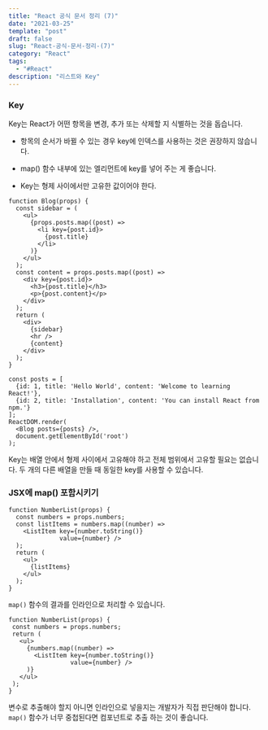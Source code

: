 ```yaml
---
title: "React 공식 문서 정리 (7)"
date: "2021-03-25"
template: "post"
draft: false
slug: "React-공식-문서-정리-(7)"
category: "React"
tags:
  - "#React"
description: "리스트와 Key"
---
```


### Key
Key는 React가 어떤 항목을 변경, 추가 또는 삭제할 지 식별하는 것을 돕습니다.

+ 항목의 순서가 바뀔 수 있는 경우 key에 인덱스를 사용하는 것은 권장하지 않습니다.

+ map() 함수 내부에 있는 엘리먼트에 key를 넣어 주는 게 좋습니다.

+ Key는 형제 사이에서만 고유한 값이어야 한다.

```JSX
function Blog(props) {
  const sidebar = (
    <ul>
      {props.posts.map((post) =>
        <li key={post.id}>
          {post.title}
        </li>
      )}
    </ul>
  );
  const content = props.posts.map((post) =>
    <div key={post.id}>
      <h3>{post.title}</h3>
      <p>{post.content}</p>
    </div>
  );
  return (
    <div>
      {sidebar}
      <hr />
      {content}
    </div>
  );
}

const posts = [
  {id: 1, title: 'Hello World', content: 'Welcome to learning React!'},
  {id: 2, title: 'Installation', content: 'You can install React from npm.'}
];
ReactDOM.render(
  <Blog posts={posts} />,
  document.getElementById('root')
);
```

Key는 배열 안에서 형제 사이에서 고유해야 하고 전체 범위에서 고유할 필요는 없습니다. 두 개의 다른 배열을 만들 때 동일한 key를 사용할 수 있습니다.

### JSX에 map() 포함시키기

```JSX
function NumberList(props) {
  const numbers = props.numbers;
  const listItems = numbers.map((number) =>
    <ListItem key={number.toString()}
              value={number} />
  );
  return (
    <ul>
      {listItems}
    </ul>
  );
}
```
 `map()` 함수의 결과를 인라인으로 처리할 수 있습니다.
 ```JSX
 function NumberList(props) {
  const numbers = props.numbers;
  return (
    <ul>
      {numbers.map((number) =>
        <ListItem key={number.toString()}
                  value={number} />
      )}
    </ul>
  );
}
```
변수로 추출해야 할지 아니면 인라인으로 넣을지는 개발자가 직접 판단해야 합니다.  
`map()` 함수가 너무 중첩된다면 컴포넌트로 추출 하는 것이 좋습니다.